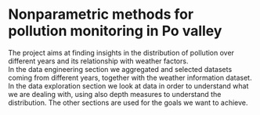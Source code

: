 # Nonparametric methods for pollution monitoring in Po valley
The project aims at finding insights in the distribution of pollution over different years and its relationship with weather factors.\
In the data engineering section we aggregated and selected datasets coming from different years, together with the weather information dataset. In the data exploration section we look at data in order to understand what we are dealing with, using also depth measures to understand the distribution. The other sections are used for the goals we want to achieve.
